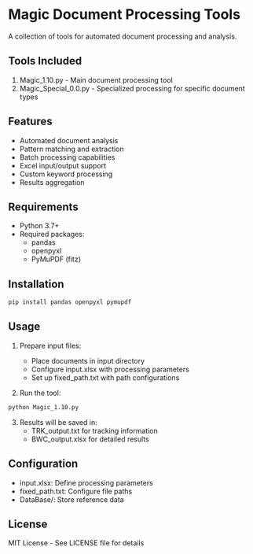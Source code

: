 # Magic Document Processing Tools

A collection of tools for automated document processing and analysis.

## Tools Included

1. Magic_1.10.py - Main document processing tool
2. Magic_Special_0.0.py - Specialized processing for specific document types

## Features

- Automated document analysis
- Pattern matching and extraction
- Batch processing capabilities
- Excel input/output support
- Custom keyword processing
- Results aggregation

## Requirements

- Python 3.7+
- Required packages:
  - pandas
  - openpyxl
  - PyMuPDF (fitz)

## Installation

```bash
pip install pandas openpyxl pymupdf
```

## Usage

1. Prepare input files:
   - Place documents in input directory
   - Configure input.xlsx with processing parameters
   - Set up fixed_path.txt with path configurations

2. Run the tool:
```bash
python Magic_1.10.py
```

3. Results will be saved in:
   - TRK_output.txt for tracking information
   - BWC_output.xlsx for detailed results

## Configuration

- input.xlsx: Define processing parameters
- fixed_path.txt: Configure file paths
- DataBase/: Store reference data

## License

MIT License - See LICENSE file for details
